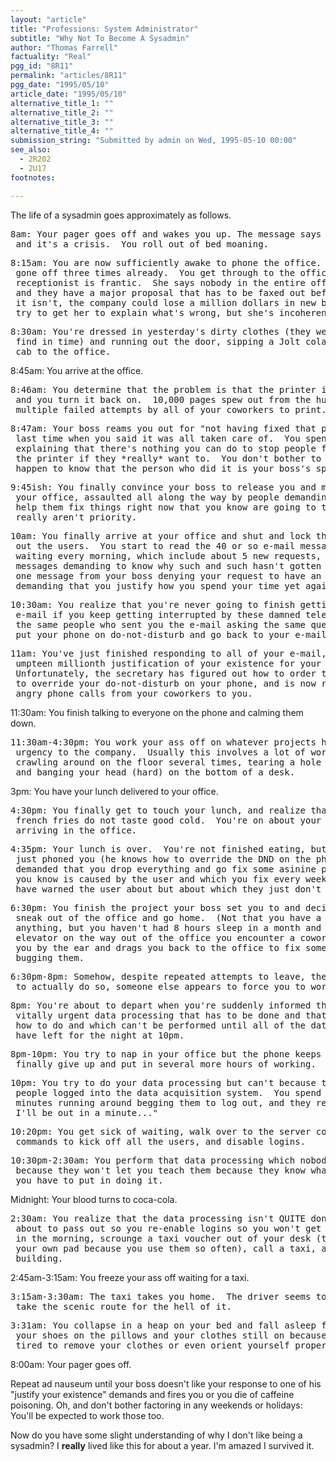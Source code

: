 ```yaml
---
layout: "article"
title: "Professions: System Administrator"
subtitle: "Why Not To Become A Sysadmin"
author: "Thomas Farrell"
factuality: "Real"
pgg_id: "8R11"
permalink: "articles/8R11"
pgg_date: "1995/05/10"
article_date: "1995/05/10"
alternative_title_1: ""
alternative_title_2: ""
alternative_title_3: ""
alternative_title_4: ""
submission_string: "Submitted by admin on Wed, 1995-05-10 00:00"
see_also:
  - 2R202
  - 2U17
footnotes: 

---
```

<div>
<p>The life of a sysadmin goes approximately as follows.</p>
<pre>
8am: Your pager goes off and wakes you up. The message says it's the office,
 and it's a crisis.  You roll out of bed moaning.
</pre>
<pre>
8:15am: You are now sufficiently awake to phone the office.  Your pager has
 gone off three times already.  You get through to the office and the
 receptionist is frantic.  She says nobody in the entire office can print
 and they have a major proposal that has to be faxed out before 9am and if
 it isn't, the company could lose a million dollars in new business.  You
 try to get her to explain what's wrong, but she's incoherent.
</pre>
<pre>
8:30am: You're dressed in yesterday's dirty clothes (they were all you could
 find in time) and running out the door, sipping a Jolt cola and hailing a
 cab to the office.
</pre>
<p>8:45am: You arrive at the office.</p>
<pre>
8:46am: You determine that the problem is that the printer is turned off,
 and you turn it back on.  10,000 pages spew out from the hundreds of
 multiple failed attempts by all of your coworkers to print.
</pre>
<pre>
8:47am: Your boss reams you out for "not having fixed that printer problem
 last time when you said it was all taken care of.  You spend the next hour
 explaining that there's nothing you can do to stop people from turning off
 the printer if they *really* want to.  You don't bother to mention that you
 happen to know that the person who did it is your boss's spouse.
</pre>
<pre>
9:45ish: You finally convince your boss to release you and make your way to
 your office, assaulted all along the way by people demanding that you must
 help them fix things right now that you know are going to take weeks and
 really aren't priority.
</pre>
<pre>
10am: You finally arrive at your office and shut and lock the door to keep
 out the users.  You start to read the 40 or so e-mail messages you find
 waiting every morning, which include about 5 new requests, 34 or so
 messages demanding to know why such and such hasn't gotten done yet, and
 one message from your boss denying your request to have an assistant and
 demanding that you justify how you spend your time yet again.
</pre>
<pre>
10:30am: You realize that you're never going to finish getting through your
 e-mail if you keep getting interrupted by these damned telephone calls from
 the same people who sent you the e-mail asking the same questions, so you
 put your phone on do-not-disturb and go back to your e-mail.
</pre>
<pre>
11am: You've just finished responding to all of your e-mail, including the
 umpteen millionth justification of your existence for your boss.
 Unfortunately, the secretary has figured out how to order the phone system
 to override your do-not-disturb on your phone, and is now routing all the
 angry phone calls from your coworkers to you.
</pre>
<p>11:30am: You finish talking to everyone on the phone and calming them down.</p>
<pre>
11:30am-4:30pm: You work your ass off on whatever projects have the most
 urgency to the company.  Usually this involves a lot of work with software,
 crawling around on the floor several times, tearing a hole in your clothing
 and banging your head (hard) on the bottom of a desk.
</pre>
<p>3pm: You have your lunch delivered to your office.</p>
<pre>
4:30pm: You finally get to touch your lunch, and realize that Burger King
 french fries do not taste good cold.  You're on about your 15th coke since
 arriving in the office.
</pre>
<pre>
4:35pm: Your lunch is over.  You're not finished eating, but your boss has
 just phoned you (he knows how to override the DND on the phone too) and
 demanded that you drop everything and go fix some asinine problem which
 you know is caused by the user and which you fix every week and which you
 have warned the user about but about which they just don't listen.
</pre>
<pre>
6:30pm: You finish the project your boss set you to and decide to try to
 sneak out of the office and go home.  (Not that you have a social life or
 anything, but you haven't had 8 hours sleep in a month and a half.)  In the
 elevator on the way out of the office you encounter a coworker, who grabs
 you by the ear and drags you back to the office to fix something that's
 bugging them.
</pre>
<pre>
6:30pm-8pm: Somehow, despite repeated attempts to leave, the moment you try
 to actually do so, someone else appears to force you to work.
</pre>
<pre>
8pm: You're about to depart when you're suddenly informed that there's some
 vitally urgent data processing that has to be done and that only you know
 how to do and which can't be performed until all of the data entry people
 have left for the night at 10pm.
</pre>
<pre>
8pm-10pm: You try to nap in your office but the phone keeps ringing so you
 finally give up and put in several more hours of working.
</pre>
<pre>
10pm: You try to do your data processing but can't because there are still
 people logged into the data acquisition system.  You spend the next fifteen
 minutes running around begging them to log out, and they reply that "yeah,
 I'll be out in a minute..."
</pre>
<pre>
10:20pm: You get sick of waiting, walk over to the server console, issue
 commands to kick off all the users, and disable logins.
</pre>
<pre>
10:30pm-2:30am: You perform that data processing which nobody else could do
 because they won't let you teach them because they know what kind of hours
 you have to put in doing it.
</pre>
<p>Midnight: Your blood turns to coca-cola.</p>
<pre>
2:30am: You realize that the data processing isn't QUITE done but you're
 about to pass out so you re-enable logins so you won't get paged about THAT
 in the morning, scrounge a taxi voucher out of your desk (they've given you
 your own pad because you use them so often), call a taxi, and leave the
 building.
</pre>
<p>2:45am-3:15am: You freeze your ass off waiting for a taxi.</p>
<pre>
3:15am-3:30am: The taxi takes you home.  The driver seems to have decided to
 take the scenic route for the hell of it.
</pre>
<pre>
3:31am: You collapse in a heap on your bed and fall asleep face down with
 your shoes on the pillows and your clothes still on because you're too
 tired to remove your clothes or even orient yourself properly on the bed.
</pre>
<p>8:00am: Your pager goes off.</p>
<p>Repeat ad nauseum until your boss doesn't like your response to one of his "justify your existence" demands and fires you or you die of caffeine poisoning. Oh, and don't bother factoring in any weekends or holidays: You'll be expected to work those too.</p>
<p>Now do you have some slight understanding of why I don't like being a sysadmin? I <strong>really</strong> lived like this for about a year. I'm amazed I survived it.</p>
</div>

